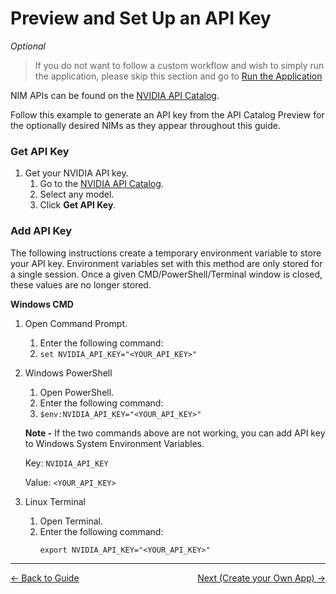 # Preview and Set Up an API Key 

*Optional*

>If you do not want to follow a custom workflow and wish to simply run the application, please skip this section and go to [Run the Application](./customize_app.md)

NIM APIs can be found on the [NVIDIA API Catalog](https://build.nvidia.com/explore/discover). 

Follow this example to generate an API key from the API Catalog Preview for the optionally desired NIMs as they appear throughout this guide.

### **Get API Key**

1. Get your NVIDIA API key.  
   1. Go to the [NVIDIA API Catalog](https://build.nvidia.com).  
   2. Select any model.  
   3. Click **Get API Key**.

### **Add API Key**

The following instructions create a temporary environment variable to store your API key. Environment variables set with this method are only stored for a single session. Once a given CMD/PowerShell/Terminal window is closed, these values are  no longer stored.

**Windows CMD**

1. Open Command Prompt.  
   1. Enter the following command:  
   2. `set NVIDIA_API_KEY="<YOUR_API_KEY>"`  
2. Windows PowerShell  
   1. Open PowerShell.  
   2. Enter the following command:  
   3. `$env:NVIDIA_API_KEY="<YOUR_API_KEY>"`

   **Note \-** If the two commands above are not working, you can add API key to Windows System Environment Variables.  

   Key: `NVIDIA_API_KEY`

   Value: `<YOUR_API_KEY>`  

3. Linux Terminal  
   1. Open Terminal.  
   2. Enter the following command:  
      ```   
      export NVIDIA_API_KEY="<YOUR_API_KEY>"  
      ```
----
<span style="float:left;">[&larr; Back to Guide](../README.md)</span>                     <span style="float: right;">[Next (Create your Own App) &rarr;](./create_app.md)</span>